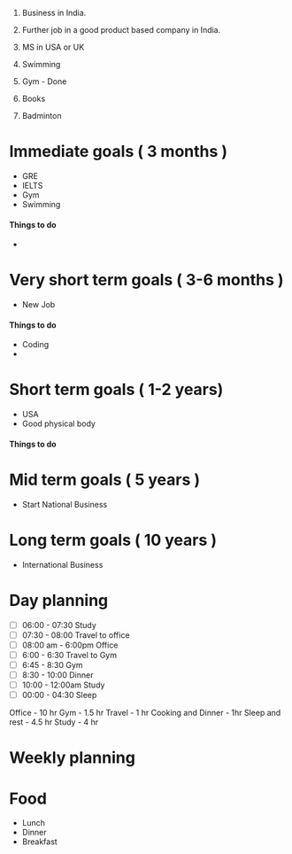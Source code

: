 1. Business in India.
2. Further job in a good product based company in India.
3. MS in USA or UK 

2. Swimming
3. Gym - Done 
4. Books 
5. Badminton
# Immediate goals ( 3 months )
- GRE 
- IELTS
- Gym
- Swimming
#### Things to do
- 
# Very short term goals ( 3-6 months )
- New Job
#### Things to do
- Coding 
- 
# Short term goals ( 1-2 years)
- USA 
- Good physical body
#### Things to do

# Mid term goals ( 5 years )
- Start National Business
# Long term goals ( 10 years )
- International Business 
# Day planning
- [ ] 06:00 - 07:30 Study
- [ ] 07:30 - 08:00 Travel to office
- [ ] 08:00 am - 6:00pm Office
- [ ] 6:00 - 6:30 Travel to Gym
- [ ] 6:45 - 8:30 Gym
- [ ] 8:30 - 10:00 Dinner 
- [ ] 10:00 - 12:00am Study 
- [ ] 00:00 - 04:30 Sleep

Office - 10 hr
Gym - 1.5 hr
Travel - 1 hr
Cooking and Dinner - 1hr 
Sleep and rest - 4.5 hr
Study - 4 hr 

# Weekly planning

# Food 
- Lunch 
- Dinner 
- Breakfast